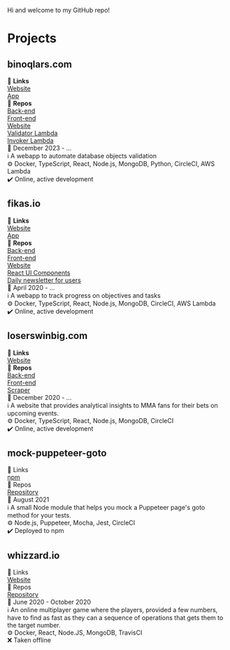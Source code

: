 Hi and welcome to my GitHub repo!

# Projects

## binoqlars.com
:link: **Links**  
[Website](https://binoqlars.com)  
[App](https://app.binoqlars.com)  
:file_folder: **Repos**  
[Back-end](https://github.com/samdouble/binoqlars-server)  
[Front-end](https://github.com/samdouble/binoqlars-client)  
[Website](https://github.com/samdouble/binoqlars-website)  
[Validator Lambda](https://github.com/samdouble/binoqlars-schema-analyzer)  
[Invoker Lambda](https://github.com/samdouble/binoqlars-invoker)  
:date: December 2023 - ...  
:information_source: A webapp to automate database objects validation  
:gear: Docker, TypeScript, React, Node.js, MongoDB, Python, CircleCI, AWS Lambda  
:heavy_check_mark: Online, active development

## fikas.io
:link: **Links**  
[Website](https://fikas.io)  
[App](https://app.fikas.io)  
:file_folder: **Repos**  
[Back-end](https://github.com/samdouble/fikasio-server)  
[Front-end](https://github.com/samdouble/fikasio-client)  
[Website](https://github.com/samdouble/fikasio-website)  
[React UI Components](https://github.com/samdouble/fikasio-react-ui-components)  
[Daily newsletter for users](https://github.com/samdouble/fikasio-usernews)  
:date: April 2020 - ...  
:information_source: A webapp to track progress on objectives and tasks  
:gear: Docker, TypeScript, React, Node.js, MongoDB, CircleCI, AWS Lambda  
:heavy_check_mark: Online, active development

## loserswinbig.com
:link: **Links**  
[Website](https://loserswinbig.com)  
:file_folder: **Repos**  
[Back-end](https://github.com/samdouble/loserswinbigcom-api)  
[Front-end](https://github.com/samdouble/loserswinbigcom-client)  
[Scraper](https://github.com/samdouble/loserswinbig-scraper)  
:date: December 2020 - ...  
:information_source: A website that provides analytical insights to MMA fans for their bets on upcoming events.  
:gear: Docker, TypeScript, React, Node.js, MongoDB, CircleCI  
:heavy_check_mark: Online, active development

## mock-puppeteer-goto
:link: Links  
[npm](https://www.npmjs.com/package/mock-puppeteer-goto)  
:file_folder: Repos  
[Repository](https://github.com/samdouble/mock-puppeteer-goto)  
:date: August 2021  
:information_source: A small Node module that helps you mock a Puppeteer page's goto method for your tests.  
:gear: Node.js, Puppeteer, Mocha, Jest, CircleCI  
:heavy_check_mark: Deployed to npm

## whizzard.io
:link: Links  
[Website](https://whizzard.io)  
:file_folder: Repos  
[Repository](https://github.com/samdouble/whizzardio)  
:date: June 2020 - October 2020  
:information_source: An online multiplayer game where the players, provided a few numbers, have to find as fast as they can a sequence of operations that gets them to the target number.  
:gear: Docker, React, Node.JS, MongoDB, TravisCI  
:x: Taken offline
